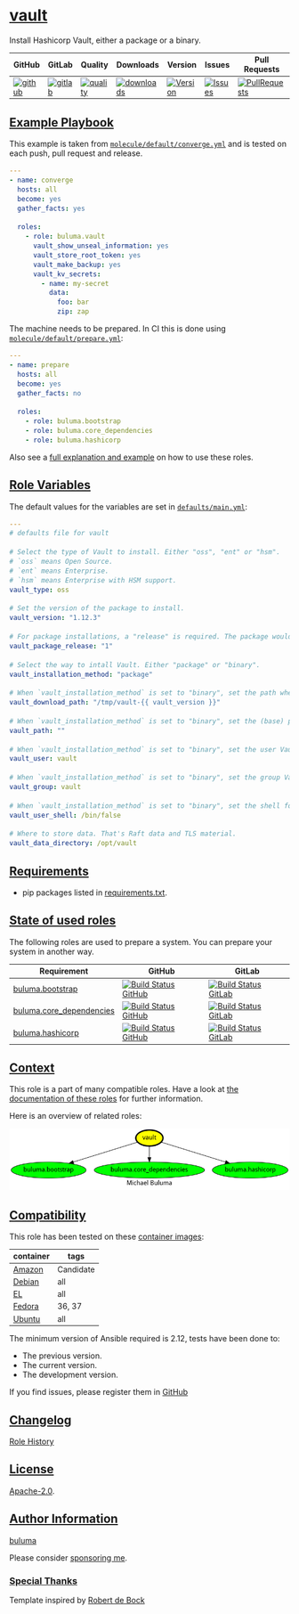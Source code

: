 # [vault](#vault)

Install Hashicorp Vault, either a package or a binary.

|GitHub|GitLab|Quality|Downloads|Version|Issues|Pull Requests|
|------|------|-------|---------|-------|------|-------------|
|[![github](https://github.com/buluma/ansible-role-vault/workflows/Ansible%20Molecule/badge.svg)](https://github.com/buluma/ansible-role-vault/actions)|[![gitlab](https://gitlab.com/shadowwalker/ansible-role-vault/badges/master/pipeline.svg)](https://gitlab.com/shadowwalker/ansible-role-vault)|[![quality](https://img.shields.io/ansible/quality/55857)](https://galaxy.ansible.com/buluma/vault)|[![downloads](https://img.shields.io/ansible/role/d/55857)](https://galaxy.ansible.com/buluma/vault)|[![Version](https://img.shields.io/github/release/buluma/ansible-role-vault.svg)](https://github.com/buluma/ansible-role-vault/releases/)|[![Issues](https://img.shields.io/github/issues/buluma/ansible-role-vault.svg)](https://github.com/buluma/ansible-role-vault/issues/)|[![PullRequests](https://img.shields.io/github/issues-pr-closed-raw/buluma/ansible-role-vault.svg)](https://github.com/buluma/ansible-role-vault/pulls/)|

## [Example Playbook](#example-playbook)

This example is taken from [`molecule/default/converge.yml`](https://github.com/buluma/ansible-role-vault/blob/master/molecule/default/converge.yml) and is tested on each push, pull request and release.

```yaml
---
- name: converge
  hosts: all
  become: yes
  gather_facts: yes

  roles:
    - role: buluma.vault
      vault_show_unseal_information: yes
      vault_store_root_token: yes
      vault_make_backup: yes
      vault_kv_secrets:
        - name: my-secret
          data:
            foo: bar
            zip: zap
```

The machine needs to be prepared. In CI this is done using [`molecule/default/prepare.yml`](https://github.com/buluma/ansible-role-vault/blob/master/molecule/default/prepare.yml):

```yaml
---
- name: prepare
  hosts: all
  become: yes
  gather_facts: no

  roles:
    - role: buluma.bootstrap
    - role: buluma.core_dependencies
    - role: buluma.hashicorp
```

Also see a [full explanation and example](https://buluma.github.io/how-to-use-these-roles.html) on how to use these roles.

## [Role Variables](#role-variables)

The default values for the variables are set in [`defaults/main.yml`](https://github.com/buluma/ansible-role-vault/blob/master/defaults/main.yml):

```yaml
---
# defaults file for vault

# Select the type of Vault to install. Either "oss", "ent" or "hsm".
# `oss` means Open Source.
# `ent` means Enterprise.
# `hsm` means Enterprise with HSM support.
vault_type: oss

# Set the version of the package to install.
vault_version: "1.12.3"

# For package installations, a "release" is required. The package would for example be called `vault-1.12.2-1`.
vault_package_release: "1"

# Select the way to intall Vault. Either "package" or "binary".
vault_installation_method: "package"

# When `vault_installation_method` is set to "binary", set the path where to (temporarily) download Vault.
vault_download_path: "/tmp/vault-{{ vault_version }}"

# When `vault_installation_method` is set to "binary", set the (base) path where to install Vault. This can be "" or "/opt" for example.
vault_path: ""

# When `vault_installation_method` is set to "binary", set the user Vault will run under. The user "root" is not allowed.
vault_user: vault

# When `vault_installation_method` is set to "binary", set the group Vault will run under. The group "root" is not allowed.
vault_group: vault

# When `vault_installation_method` is set to "binary", set the shell for the vault_user.
vault_user_shell: /bin/false

# Where to store data. That's Raft data and TLS material.
vault_data_directory: /opt/vault
```

## [Requirements](#requirements)

- pip packages listed in [requirements.txt](https://github.com/buluma/ansible-role-vault/blob/master/requirements.txt).

## [State of used roles](#state-of-used-roles)

The following roles are used to prepare a system. You can prepare your system in another way.

| Requirement | GitHub | GitLab |
|-------------|--------|--------|
|[buluma.bootstrap](https://galaxy.ansible.com/buluma/bootstrap)|[![Build Status GitHub](https://github.com/buluma/ansible-role-bootstrap/workflows/Ansible%20Molecule/badge.svg)](https://github.com/buluma/ansible-role-bootstrap/actions)|[![Build Status GitLab](https://gitlab.com/shadowwalker/ansible-role-bootstrap/badges/master/pipeline.svg)](https://gitlab.com/shadowwalker/ansible-role-bootstrap)|
|[buluma.core_dependencies](https://galaxy.ansible.com/buluma/core_dependencies)|[![Build Status GitHub](https://github.com/buluma/ansible-role-core_dependencies/workflows/Ansible%20Molecule/badge.svg)](https://github.com/buluma/ansible-role-core_dependencies/actions)|[![Build Status GitLab](https://gitlab.com/shadowwalker/ansible-role-core_dependencies/badges/master/pipeline.svg)](https://gitlab.com/shadowwalker/ansible-role-core_dependencies)|
|[buluma.hashicorp](https://galaxy.ansible.com/buluma/hashicorp)|[![Build Status GitHub](https://github.com/buluma/ansible-role-hashicorp/workflows/Ansible%20Molecule/badge.svg)](https://github.com/buluma/ansible-role-hashicorp/actions)|[![Build Status GitLab](https://gitlab.com/shadowwalker/ansible-role-hashicorp/badges/master/pipeline.svg)](https://gitlab.com/shadowwalker/ansible-role-hashicorp)|

## [Context](#context)

This role is a part of many compatible roles. Have a look at [the documentation of these roles](https://buluma.github.io/) for further information.

Here is an overview of related roles:

![dependencies](https://raw.githubusercontent.com/buluma/ansible-role-vault/png/requirements.png "Dependencies")

## [Compatibility](#compatibility)

This role has been tested on these [container images](https://hub.docker.com/u/buluma):

|container|tags|
|---------|----|
|[Amazon](https://hub.docker.com/repository/docker/buluma/amazonlinux/general)|Candidate|
|[Debian](https://hub.docker.com/repository/docker/buluma/debian/general)|all|
|[EL](https://hub.docker.com/repository/docker/buluma/enterpriselinux/general)|all|
|[Fedora](https://hub.docker.com/repository/docker/buluma/fedora/general)|36, 37|
|[Ubuntu](https://hub.docker.com/repository/docker/buluma/ubuntu/general)|all|

The minimum version of Ansible required is 2.12, tests have been done to:

- The previous version.
- The current version.
- The development version.

If you find issues, please register them in [GitHub](https://github.com/buluma/ansible-role-vault/issues)

## [Changelog](#changelog)

[Role History](https://github.com/buluma/ansible-role-vault/blob/master/CHANGELOG.md)

## [License](#license)

[Apache-2.0](https://github.com/buluma/ansible-role-vault/blob/master/LICENSE).

## [Author Information](#author-information)

[buluma](https://buluma.github.io/)

Please consider [sponsoring me](https://github.com/sponsors/buluma).

### [Special Thanks](#special-thanks)

Template inspired by [Robert de Bock](https://github.com/robertdebock)
